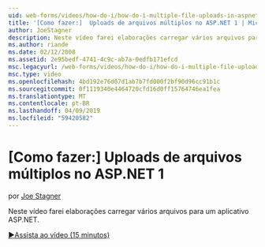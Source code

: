 ```yaml
---
uid: web-forms/videos/how-do-i/how-do-i-multiple-file-uploads-in-aspnet-1
title: '[Como fazer:]  Uploads de arquivos múltiplos no ASP.NET 1 | Microsoft Docs'
author: JoeStagner
description: Neste vídeo farei elaborações carregar vários arquivos para um aplicativo ASP.NET.
ms.author: riande
ms.date: 02/12/2008
ms.assetid: 2e95bedf-4741-4c9c-ab7a-0edfb171efcd
msc.legacyurl: /web-forms/videos/how-do-i/how-do-i-multiple-file-uploads-in-aspnet-1
msc.type: video
ms.openlocfilehash: 4bd192e76d07d1ab7b7fd000f2bf90d96cc91b1c
ms.sourcegitcommit: 0f1119340e4464720cfd16d0ff15764746ea1fea
ms.translationtype: MT
ms.contentlocale: pt-BR
ms.lasthandoff: 04/09/2019
ms.locfileid: "59420582"
---
```

# <a name="how-do-i--multiple-file-uploads-in-aspnet1"></a>[Como fazer:]  Uploads de arquivos múltiplos no ASP.NET 1

por [Joe Stagner](https://github.com/JoeStagner)

Neste vídeo farei elaborações carregar vários arquivos para um aplicativo ASP.NET.

[&#9654;Assista ao vídeo (15 minutos)](https://channel9.msdn.com/Blogs/ASP-NET-Site-Videos/how-do-i-multiple-file-uploads-in-aspnet-1)
